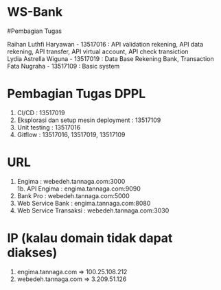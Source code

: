 # WS-Bank

#Pembagian Tugas

Raihan Luthfi Haryawan - 13517016   : API validation rekening, API data rekening, API transfer, API virtual account, API check transiction<br />
Lydia Astrella Wiguna - 13517019    : Data Base Rekening Bank, Transaction<br />
Fata Nugraha - 13517109             : Basic system<br />


# Pembagian Tugas DPPL

1. CI/CD : 13517019
2. Eksplorasi dan setup mesin deployment : 13517109
3. Unit testing : 13517016
4. Gitflow : 13517016, 13517019, 13517109


# URL

1. Engima : webedeh.tannaga.com:3000 <br>
1b. API Engima : engima.tannaga.com:9090
2. Bank Pro : webedeh.tannaga.com:5000
3. Web Service Bank : engima.tannaga.com:8080
4. Web Service Transaksi : webedeh.tannaga.com:3030


# IP (kalau domain tidak dapat diakses)

1. engima.tannaga.com => 100.25.108.212
2. webedeh.tannaga.com => 3.209.51.126